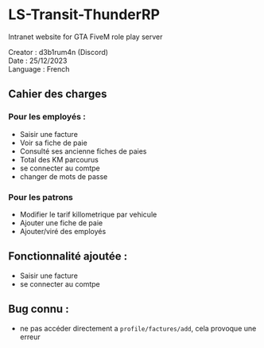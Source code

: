 # LS-Transit-ThunderRP
Intranet website for GTA FiveM role play server

Creator : d3b1rum4n (Discord)</br>
Date : 25/12/2023</br>
Language : French

## Cahier des charges
### Pour les employés :
- Saisir une facture
- Voir sa fiche de paie
- Consulté ses ancienne fiches de paies
- Total des KM parcourus
- se connecter au comtpe
- changer de mots de passe

### Pour les patrons
- Modifier le tarif killometrique par vehicule
- Ajouter une fiche de paie
- Ajouter/viré des employés

## Fonctionnalité ajoutée :
- Saisir une facture
- se connecter au comtpe
  
## Bug connu :
- ne pas accéder directement a ``profile/factures/add``, cela provoque une erreur
